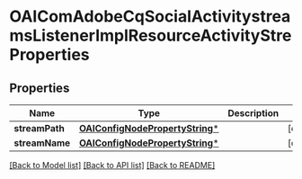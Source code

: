 # OAIComAdobeCqSocialActivitystreamsListenerImplResourceActivityStreProperties

## Properties
Name | Type | Description | Notes
------------ | ------------- | ------------- | -------------
**streamPath** | [**OAIConfigNodePropertyString***](OAIConfigNodePropertyString.md) |  | [optional] 
**streamName** | [**OAIConfigNodePropertyString***](OAIConfigNodePropertyString.md) |  | [optional] 

[[Back to Model list]](../README.md#documentation-for-models) [[Back to API list]](../README.md#documentation-for-api-endpoints) [[Back to README]](../README.md)


